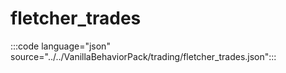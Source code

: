 # fletcher_trades

:::code language="json" source="../../VanillaBehaviorPack/trading/fletcher_trades.json":::